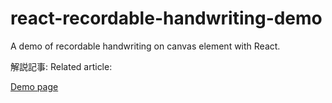 # react-recordable-handwriting-demo

A demo of recordable handwriting on canvas element with React.

解説記事:
Related article:

[Demo page](https://react-recordable-handwriting-demo.vercel.app/)